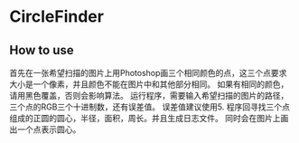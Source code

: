 # CircleFinder
## How to use
首先在一张希望扫描的图片上用Photoshop画三个相同颜色的点，这三个点要求大小是一个像素，并且颜色不能在图片中和其他部分相同。
如果有相同的颜色，请用黑色覆盖，否则会影响算法。
运行程序，需要输入希望扫描的图片的路径，三个点的RGB三个十进制数，还有误差值。
误差值建议使用5.
程序回寻找三个点组成的正圆的圆心，半径，面积，周长。并且生成日志文件。
同时会在图片上画出一个点表示圆心。
